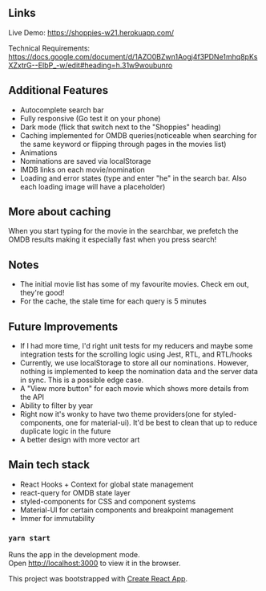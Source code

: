 ## Links
Live Demo: https://shoppies-w21.herokuapp.com/

Technical Requirements: https://docs.google.com/document/d/1AZO0BZwn1Aogj4f3PDNe1mhq8pKsXZxtrG--EIbP_-w/edit#heading=h.31w9woubunro

## Additional Features
* Autocomplete search bar
* Fully responsive (Go test it on your phone)
* Dark mode (flick that switch next to the "Shoppies" heading)
* Caching implemented for OMDB queries(noticeable when searching for the same keyword or flipping through pages in the movies list)
* Animations
* Nominations are saved via localStorage
* IMDB links on each movie/nomination
* Loading and error states (type and enter "he" in the search bar. Also each loading image will have a placeholder)


## More about caching
When you start typing for the movie in the searchbar, we prefetch the OMDB results making it especially fast when you press search!

## Notes
* The initial movie list has some of my favourite movies. Check em out, they're good!
* For the cache, the stale time for each query is 5 minutes

## Future Improvements
* If I had more time, I'd right unit tests for my reducers and maybe some integration tests for the scrolling logic using Jest, RTL, and RTL/hooks
* Currently, we use localStorage to store all our nominations. However, nothing is implemented to keep the nomination data and the server data in sync. This is a possible edge case.
* A "View more button" for each movie which shows more details from the API
* Ability to filter by year 
* Right now it's wonky to have two theme providers(one for styled-components, one for material-ui). It'd be best to clean that up to reduce duplicate logic in the future
* A better design with more vector art

## Main tech stack
* React Hooks + Context for global state management
* react-query for OMDB state layer
* styled-components for CSS and component systems
* Material-UI for certain components and breakpoint management 
* Immer for immutability

### `yarn start`
Runs the app in the development mode.<br />
Open [http://localhost:3000](http://localhost:3000) to view it in the browser.

This project was bootstrapped with [Create React App](https://github.com/facebook/create-react-app).